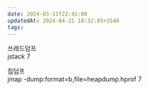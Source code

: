 ```yaml
---
date: 2024-03-31T22:41:00
updatedAt: 2024-04-21 18:32:05+2540
tags: 
---
```

쓰레드덤프  
jstack 7

힙덤프  
jmap -dump:format=b,file=heapdump.hprof 7